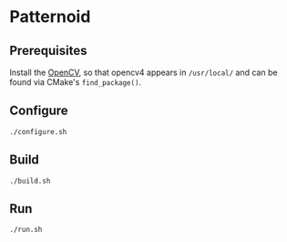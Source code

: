 # Patternoid

## Prerequisites

Install the [OpenCV](https://docs.opencv.org/4.x/d7/d9f/tutorial_linux_install.html), so that opencv4 appears in `/usr/local/` and can be found via CMake's `find_package()`.

## Configure

`./configure.sh`

## Build

`./build.sh`

## Run

`./run.sh`
